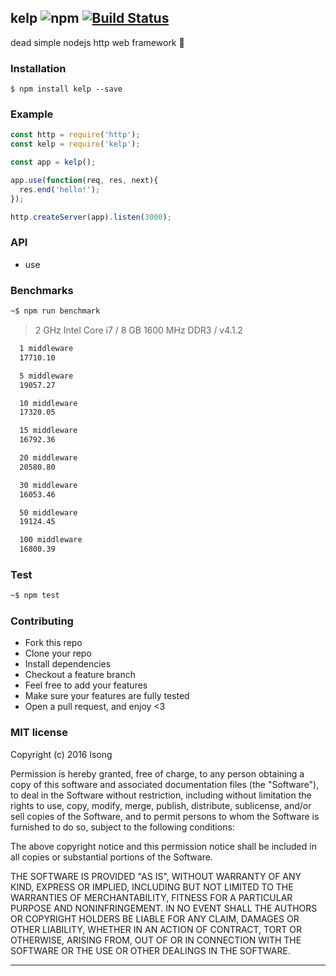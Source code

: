 ## kelp ![npm](https://badge.fury.io/js/kelp.png) [![Build Status](https://travis-ci.org/song940/kelp.svg?branch=master)](https://travis-ci.org/song940/kelp)

dead simple nodejs http web framework :rocket:

### Installation
````
$ npm install kelp --save
````

### Example
````javascript
const http = require('http');
const kelp = require('kelp');

const app = kelp();

app.use(function(req, res, next){
  res.end('hello!');
});

http.createServer(app).listen(3000);
````

### API

+ use

### Benchmarks

```bash
~$ npm run benchmark
```

> 2 GHz Intel Core i7 / 8 GB 1600 MHz DDR3 / v4.1.2

```bash
  1 middleware
  17710.10

  5 middleware
  19057.27

  10 middleware
  17320.05

  15 middleware
  16792.36

  20 middleware
  20580.80

  30 middleware
  16053.46

  50 middleware
  19124.45

  100 middleware
  16800.39
```

### Test

```bash
~$ npm test
```

### Contributing
- Fork this repo
- Clone your repo
- Install dependencies
- Checkout a feature branch
- Feel free to add your features
- Make sure your features are fully tested
- Open a pull request, and enjoy <3

### MIT license
Copyright (c) 2016 lsong

Permission is hereby granted, free of charge, to any person obtaining a copy
of this software and associated documentation files (the &quot;Software&quot;), to deal
in the Software without restriction, including without limitation the rights
to use, copy, modify, merge, publish, distribute, sublicense, and/or sell
copies of the Software, and to permit persons to whom the Software is
furnished to do so, subject to the following conditions:

The above copyright notice and this permission notice shall be included in
all copies or substantial portions of the Software.

THE SOFTWARE IS PROVIDED &quot;AS IS&quot;, WITHOUT WARRANTY OF ANY KIND, EXPRESS OR
IMPLIED, INCLUDING BUT NOT LIMITED TO THE WARRANTIES OF MERCHANTABILITY,
FITNESS FOR A PARTICULAR PURPOSE AND NONINFRINGEMENT. IN NO EVENT SHALL THE
AUTHORS OR COPYRIGHT HOLDERS BE LIABLE FOR ANY CLAIM, DAMAGES OR OTHER
LIABILITY, WHETHER IN AN ACTION OF CONTRACT, TORT OR OTHERWISE, ARISING FROM,
OUT OF OR IN CONNECTION WITH THE SOFTWARE OR THE USE OR OTHER DEALINGS IN
THE SOFTWARE.

---

